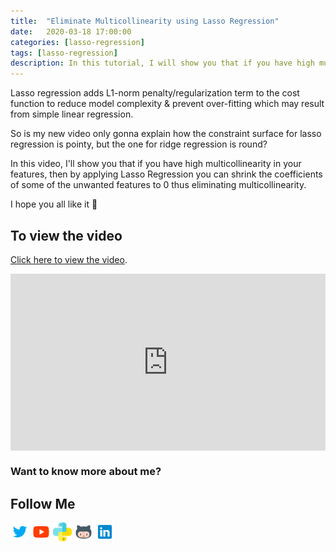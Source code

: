 ```yaml
---
title:  "Eliminate Multicollinearity using Lasso Regression"
date:   2020-03-18 17:00:00
categories: [lasso-regression]
tags: [lasso-regression]
description: In this tutorial, I will show you that if you have high multicollinearity in your features, then by applying Lasso Regression you can shrink the coefficients of some of the unwanted features to 0.
---
```


Lasso regression adds L1-norm penalty/regularization term to the cost function to reduce model complexity & prevent over-fitting which may result from simple linear regression.

So is my new video only gonna explain how the constraint surface for lasso regression is pointy, but the one for ridge regression is round?

In this video, I'll show you that if you have high multicollinearity in your features, then by applying Lasso Regression you can shrink the coefficients of some of the unwanted features to 0 thus eliminating multicollinearity.

I hope you all like it 🙂

## To view the video

<p> <a href="https://www.youtube.com/watch?v=FD9xdc1OEZY">Click here to view the video</a>.</p>

<div style="position: relative; padding-bottom: 56.25%; height: 0; overflow: hidden;">
  <iframe src="https://www.youtube.com/embed/FD9xdc1OEZY" style="position: absolute; top: 0; left: 0; width: 100%; height: 100%; border:0;" allowfullscreen title="YouTube Video"></iframe>
</div>

### Want to know more about me?
## Follow Me
<a href="https://twitter.com/_bhaveshbhatt" target="_blank"><img class="ai-subscribed-social-icon" src="/assets/images/tw.png" width="30"></a>
<a href="https://www.youtube.com/bhaveshbhatt8791/" target="_blank"><img class="ai-subscribed-social-icon" src="/assets/images/ytb.png" width="30"></a>
<a href="https://www.youtube.com/PythonTricks/" target="_blank"><img class="ai-subscribed-social-icon" src="/assets/images/python_logo.png" width="30"></a>
<a href="https://github.com/bhattbhavesh91" target="_blank"><img class="ai-subscribed-social-icon" src="/assets/images/gthb.png" width="30"></a>
<a href="https://www.linkedin.com/in/bhattbhavesh91/" target="_blank"><img class="ai-subscribed-social-icon" src="/assets/images/lnkdn.png" width="30"></a>